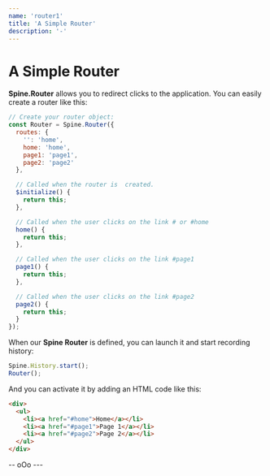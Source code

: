 ```yaml
---
name: 'router1'
title: 'A Simple Router'
description: '-'
---
```


# A Simple Router

**Spine.Router** allows you to redirect clicks to the application. You can easily create a router like this:

```js
// Create your router object:
const Router = Spine.Router({
  routes: {
    '': 'home',
    home: 'home',
    page1: 'page1',
    page2: 'page2'
  },

  // Called when the router is  created.
  $initialize() {
    return this;
  },

  // Called when the user clicks on the link # or #home
  home() {
    return this;
  },

  // Called when the user clicks on the link #page1
  page1() {
    return this;
  },

  // Called when the user clicks on the link #page2
  page2() {
    return this;
  }
});
```

When our **Spine Router** is defined, you can launch it and start recording history:

```js
Spine.History.start();
Router();
```

And you can activate it by adding an HTML code like this:

```html
<div>
  <ul>
    <li><a href="#home">Home</a></li>
    <li><a href="#page1">Page 1</a></li>
    <li><a href="#page2">Page 2</a></li>
  </ul>
</div>
```


--  oOo ---
